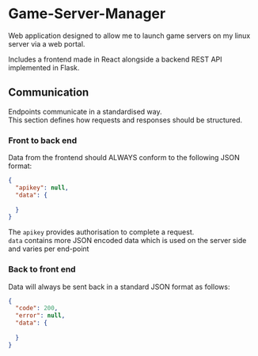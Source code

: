 # Game-Server-Manager
Web application designed to allow me to launch game servers on my linux server via a web portal.

Includes a frontend made in React alongside a backend REST API implemented in Flask.

## Communication
Endpoints communicate in a standardised way.\
This section defines how requests and responses should be structured.

### Front to back end
Data from the frontend should ALWAYS conform to the following JSON format:
```json
{
  "apikey": null,
  "data": {
    
  }
}
```
The `apikey` provides authorisation to complete a request.\
`data` contains more JSON encoded data which is used on the server side and varies per end-point

### Back to front end
Data will always be sent back in a standard JSON format as follows:
```json
{
  "code": 200,
  "error": null,
  "data": {
    
  }
}
```